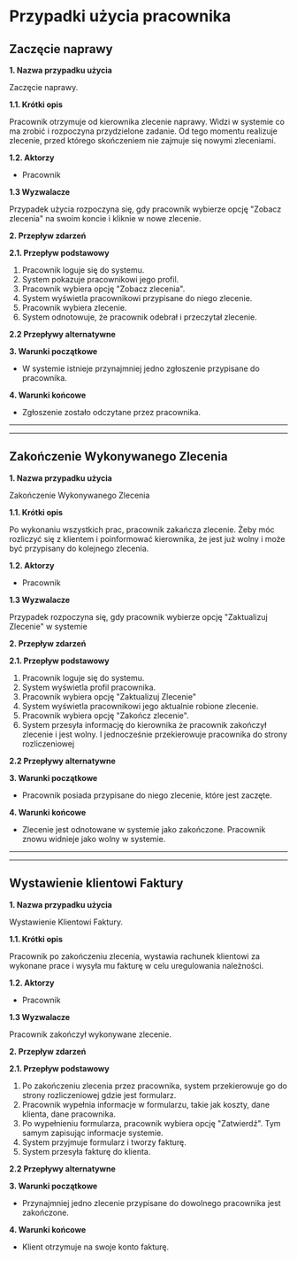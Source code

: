 # Przypadki użycia pracownika

## Zaczęcie naprawy

**1. Nazwa przypadku użycia**

Zaczęcie naprawy.

**1.1. Krótki opis**

Pracownik otrzymuje od kierownika zlecenie naprawy. Widzi w systemie co ma zrobić
i rozpoczyna przydzielone zadanie. Od tego momentu realizuje zlecenie, przed którego skończeniem
nie zajmuje się nowymi zleceniami.

**1.2. Aktorzy**

* Pracownik

**1.3 Wyzwalacze**

Przypadek użycia rozpoczyna się, gdy pracownik wybierze opcję "Zobacz zlecenia"
na swoim koncie i kliknie w nowe zlecenie.

**2. Przepływ zdarzeń**

**2.1. Przepływ podstawowy**

1. Pracownik loguje się do systemu.
2. System pokazuje pracownikowi jego profil.
3. Pracownik wybiera opcję "Zobacz zlecenia".
4. System wyświetla pracownikowi przypisane do niego zlecenie.
5. Pracownik wybiera zlecenie.
6. System odnotowuje, że pracownik odebrał i przeczytał zlecenie.

**2.2 Przepływy alternatywne**

**3. Warunki początkowe**

* W systemie istnieje przynajmniej jedno zgłoszenie przypisane do pracownika.

**4. Warunki końcowe**

* Zgłoszenie zostało odczytane przez pracownika.


---
---

## Zakończenie Wykonywanego Zlecenia

**1. Nazwa przypadku użycia**

Zakończenie Wykonywanego Zlecenia

**1.1. Krótki opis**

Po wykonaniu wszystkich prac, pracownik zakańcza zlecenie. Żeby móc rozliczyć się z klientem
i poinformować kierownika, że jest już wolny i może być przypisany do kolejnego zlecenia.

**1.2. Aktorzy**

* Pracownik

**1.3 Wyzwalacze**

Przypadek rozpoczyna się, gdy pracownik wybierze opcję "Zaktualizuj Zlecenie" w systemie

**2. Przepływ zdarzeń**

**2.1. Przepływ podstawowy**

1. Pracownik loguje się do systemu.
2. System wyświetla profil pracownika.
3. Pracownik wybiera opcję "Zaktualizuj Zlecenie"
4. System wyświetla pracownikowi jego aktualnie robione zlecenie.
5. Pracownik wybiera opcję "Zakończ zlecenie".
6. System przesyła informację do kierownika że pracownik zakończył zlecenie i jest wolny. I jednocześnie przekierowuje pracownika do strony rozliczeniowej

**2.2 Przepływy alternatywne**

**3. Warunki początkowe**

* Pracownik posiada przypisane do niego zlecenie, które jest zaczęte.

**4. Warunki końcowe**

* Zlecenie jest odnotowane w systemie jako zakończone. Pracownik znowu widnieje jako wolny w systemie.

---
---

## Wystawienie klientowi Faktury

**1. Nazwa przypadku użycia**

Wystawienie Klientowi Faktury.

**1.1. Krótki opis**

Pracownik po zakończeniu zlecenia, wystawia rachunek klientowi za wykonane prace
i wysyła mu fakturę w celu uregulowania należności.

**1.2. Aktorzy**

* Pracownik

**1.3 Wyzwalacze**

Pracownik zakończył wykonywane zlecenie.

**2. Przepływ zdarzeń**

**2.1. Przepływ podstawowy**

1. Po zakończeniu zlecenia przez pracownika, system przekierowuje go do strony rozliczeniowej gdzie jest formularz.
2. Pracownik wypełnia informacje w formularzu, takie jak koszty, dane klienta, dane pracownika.
3. Po wypełnieniu formularza, pracownik wybiera opcję "Zatwierdź". Tym samym zapisując informacje systemie.
4. System przyjmuje formularz i tworzy fakturę.
5. System przesyła fakturę do klienta.

**2.2 Przepływy alternatywne**


**3. Warunki początkowe**

* Przynajmniej jedno zlecenie przypisane do dowolnego pracownika jest zakończone.

**4. Warunki końcowe**

* Klient otrzymuje na swoje konto fakturę.
